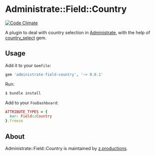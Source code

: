 # Administrate::Field::Country

[![Code Climate](https://codeclimate.com/github/zooppa/administrate-field-country/badges/gpa.svg)](https://codeclimate.com/github/zooppa/administrate-field-country)

A plugin to deal with country selection in [Administrate], with the help of [country_select] gem.

## Usage

Add it to your `Gemfile`:

```ruby
gem 'administrate-field-country', '~> 0.0.1'
```

Run:

```bash
$ bundle install
```

Add to your `FooDashboard`:

```ruby
ATTRIBUTE_TYPES = {
  bar: Field::Country
}.freeze
```

## About

Administrate::Field::Country is maintained by [z.productions].

[Administrate]: https://github.com/thoughtbot/administrate
[country_select]: https://github.com/stefanpenner/country_select
[z.productions]: https://www.z.productions/
